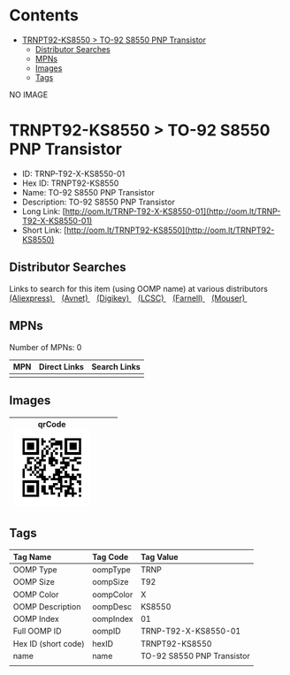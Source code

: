 



Contents
========

* [TRNPT92-KS8550 > TO-92 S8550 PNP Transistor](#trnpt92-ks8550--to-92-s8550-pnp-transistor)
	* [Distributor Searches](#distributor-searches)
	* [MPNs](#mpns)
	* [Images](#images)
	* [Tags](#tags)
  
NO IMAGE  
# TRNPT92-KS8550 > TO-92 S8550 PNP Transistor

- ID: TRNP-T92-X-KS8550-01
- Hex ID: TRNPT92-KS8550
- Name: TO-92 S8550 PNP Transistor
- Description: TO-92 S8550 PNP Transistor
- Long Link: [http://oom.lt/TRNP-T92-X-KS8550-01](http://oom.lt/TRNP-T92-X-KS8550-01)
- Short Link: [http://oom.lt/TRNPT92-KS8550](http://oom.lt/TRNPT92-KS8550)

## Distributor Searches
  
Links to search for this item (using OOMP name) at various distributors  
[(Aliexpress) ](https://www.aliexpress.com/wholesale?SearchText=1117TO-92+S8550+PNP+Transistor)&nbsp;&nbsp;&nbsp;[(Avnet) ](https://www.avnet.com/shop/us/search/TO-92+S8550+PNP+Transistor)&nbsp;&nbsp;&nbsp;[(Digikey) ](https://www.digikey.co.uk/en/products/result?s=TO-92+S8550+PNP+Transistor)&nbsp;&nbsp;&nbsp;[(LCSC) ](https://www.lcsc.com/search?q=TO-92+S8550+PNP+Transistor)&nbsp;&nbsp;&nbsp;[(Farnell) ](https://uk.farnell.com/search?st=TO-92+S8550+PNP+Transistor)&nbsp;&nbsp;&nbsp;[(Mouser) ](https://www.mouser.com/c/?q=TO-92+S8550+PNP+Transistor)&nbsp;&nbsp;&nbsp;
## MPNs
  
Number of MPNs: 0  

|MPN|Direct Links|Search Links|
| :--- | :--- | :--- |
||||

## Images
  

|qrCode<br>[![](https://raw.githubusercontent.com/oomlout/oomlout_OOMP_parts_V2/main/TRNP/T92/X/KS8550/01/qrCode_140.png)](https://github.com/oomlout/oomlout_OOMP_parts_V2/tree/main/TRNP/T92/X/KS8550/01/qrCode.png)||||
| :---: | :---: | :---: | :---: |

## Tags
  

|Tag Name|Tag Code|Tag Value|
| :--- | :--- | :--- |
|OOMP Type|oompType|TRNP|
|OOMP Size|oompSize|T92|
|OOMP Color|oompColor|X|
|OOMP Description|oompDesc|KS8550|
|OOMP Index|oompIndex|01|
|Full OOMP ID|oompID|TRNP-T92-X-KS8550-01|
|Hex ID (short code)|hexID|TRNPT92-KS8550|
|name|name|TO-92 S8550 PNP Transistor|
||||
